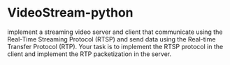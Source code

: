 # VideoStream-python
 implement a streaming video server and client that communicate using the Real-Time Streaming Protocol (RTSP) and send data using the Real-time Transfer Protocol (RTP). Your task is to implement the RTSP protocol in the client and implement the RTP packetization in the server. 
